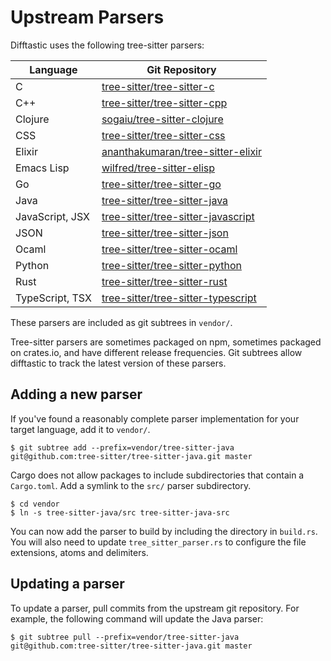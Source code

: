 # Upstream Parsers

Difftastic uses the following tree-sitter parsers:

| Language        | Git Repository                                                                              |
|-----------------|---------------------------------------------------------------------------------------------|
| C               | [tree-sitter/tree-sitter-c](https://github.com/tree-sitter/tree-sitter-c)                   |
| C++             | [tree-sitter/tree-sitter-cpp](https://github.com/tree-sitter/tree-sitter-cpp)               |
| Clojure         | [sogaiu/tree-sitter-clojure](https://github.com/sogaiu/tree-sitter-clojure)                 |
| CSS             | [tree-sitter/tree-sitter-css](https://github.com/tree-sitter/tree-sitter-css)               |
| Elixir          | [ananthakumaran/tree-sitter-elixir](https://github.com/ananthakumaran/tree-sitter-elixir)   |
| Emacs Lisp      | [wilfred/tree-sitter-elisp](https://github.com/Wilfred/tree-sitter-elisp)                   |
| Go              | [tree-sitter/tree-sitter-go](https://github.com/tree-sitter/tree-sitter-go)                 |
| Java            | [tree-sitter/tree-sitter-java](https://github.com/tree-sitter/tree-sitter-java)             |
| JavaScript, JSX | [tree-sitter/tree-sitter-javascript](https://github.com/tree-sitter/tree-sitter-javascript) |
| JSON            | [tree-sitter/tree-sitter-json](https://github.com/tree-sitter/tree-sitter-json)             |
| Ocaml           | [tree-sitter/tree-sitter-ocaml](https://github.com/tree-sitter/tree-sitter-ocaml)           |
| Python          | [tree-sitter/tree-sitter-python](https://github.com/tree-sitter/tree-sitter-python)         |
| Rust            | [tree-sitter/tree-sitter-rust](https://github.com/tree-sitter/tree-sitter-rust)             |
| TypeScript, TSX | [tree-sitter/tree-sitter-typescript](https://github.com/tree-sitter/tree-sitter-typescript) |


These parsers are included as git subtrees in `vendor/`.

Tree-sitter parsers are sometimes packaged on npm, sometimes packaged
on crates.io, and have different release frequencies. Git subtrees
allow difftastic to track the latest version of these parsers.

## Adding a new parser

If you've found a reasonably complete parser implementation for your
target language, add it to `vendor/`.

```
$ git subtree add --prefix=vendor/tree-sitter-java git@github.com:tree-sitter/tree-sitter-java.git master
```

Cargo does not allow packages to include subdirectories that contain a
`Cargo.toml`. Add a symlink to the `src/` parser subdirectory.

```
$ cd vendor
$ ln -s tree-sitter-java/src tree-sitter-java-src
```

You can now add the parser to build by including the directory in
`build.rs`. You will also need to update `tree_sitter_parser.rs` to
configure the file extensions, atoms and delimiters.

## Updating a parser

To update a parser, pull commits from the upstream git repository. For
example, the following command will update the Java parser:

```
$ git subtree pull --prefix=vendor/tree-sitter-java git@github.com:tree-sitter/tree-sitter-java.git master
```


